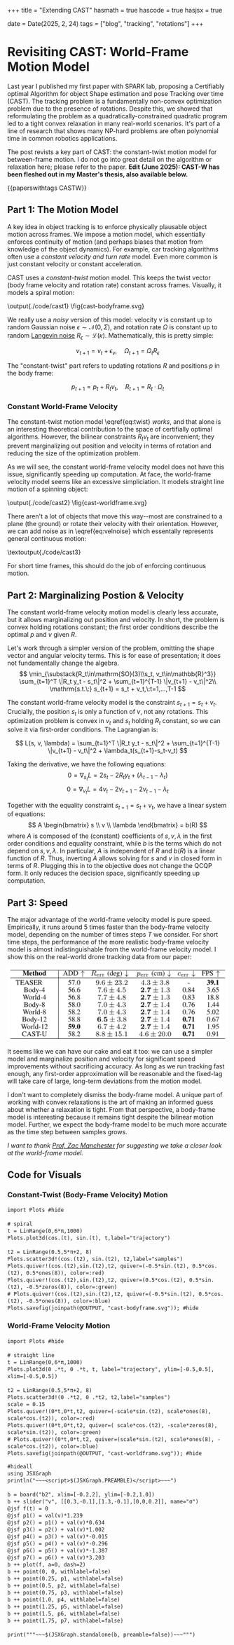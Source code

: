 +++
title = "Extending CAST"
hasmath = true
hascode = true
hasjsx = true

date = Date(2025, 2, 24)
tags = ["blog", "tracking", "rotations"]
+++


# Revisiting CAST: World-Frame Motion Model

Last year I published my first paper with SPARK lab, proposing a Certifiably optimal Algorithm for object Shape estimation and pose Tracking over time (CAST). The tracking problem is a fundamentally non-convex optimization problem due to the presence of rotations. Despite this, we showed that reformulating the problem as a quadratically-constrained quadratic program led to a tight convex relaxation in many real-world scenarios. It's part of a line of research that shows many NP-hard problems are often polynomial time in common robotics applications.

The post revists a key part of CAST: the constant-twist motion model for between-frame motion. I do not go into great detail on the algorithm or relaxation here; please refer to the paper. **Edit (June 2025): CAST-W has been fleshed out in my Master's thesis, also available below.**

{{paperswithtags CASTW}}

## Part 1: The Motion Model
A key idea in object tracking is to enforce physically plausable object motion across frames. We impose a motion model, which essentially enforces continuity of motion (and perhaps biases that motion from knowledge of the object dynamics). For example, car tracking algorithms often use a *constant velocity and turn rate* model. Even more common is just constant velocity or constant acceleration.

CAST uses a *constant-twist* motion model. This keeps the twist vector (body frame velocity and rotation rate) constant across frames. Visually, it models a spiral motion:

\output{./code/cast1}
\fig{cast-bodyframe.svg}

We really use a *noisy* version of this model: velocity $v$ is constant up to random Gaussian noise $\epsilon\sim\mathcal{N}(0,\Sigma)$, and rotation rate $\Omega$ is constant up to random [Langevin noise](https://vnav.mit.edu/material/18-19-OptimizationOnManifold-notes.pdf) $R_\epsilon\sim\mathcal{L}(\kappa)$. Mathematically, this is pretty simple:

$$ v_{t+1} = v_t + \epsilon_v, \quad \Omega_{t+1} = \Omega_t R_\epsilon 
\label{eq:velnoise}
$$

The "constant-twist" part refers to updating rotations $R$ and positions $p$ in the body frame:

$$ p_{t+1} = p_t + R_t v_t,\quad R_{t+1} = R_t\cdot \Omega_t 
\label{eq:twist}
$$

### Constant World-Frame Velocity
The constant-twist motion model \eqref{eq:twist}  *works*, and that alone is an interesting theoretical contribution to the space of certifially optimal algorithms. However, the bilinear constraints $R_t v_t$ are inconvenient; they prevent marginalizing out position and velocity in terms of rotation and reducing the size of the optimization problem.

As we will see, the constant world-frame velocity model does not have this issue, significantly speeding up computation. At face, the world-frame velocity model seems like an excessive simpliciation. It models straight line motion of a spinning object:

\output{./code/cast2}
\fig{cast-worldframe.svg}

There aren't a lot of objects that move this way--most are constrained to a plane (the ground) or rotate their velocity with their orientation. However, we can add noise as in \eqref{eq:velnoise} which essentally represents general continuous motion:

\textoutput{./code/cast3}

For short time frames, this should do the job of enforcing continuous motion.

## Part 2: Marginalizing Postion & Velocity
The constant world-frame velocity motion model is clearly less accurate, but it allows marginalizing out position and velocity. In short, the problem is convex holding rotations constant; the first order conditions describe the optimal $p$ and $v$ given $R$.

Let's work through a simpler version of the problem, omitting the shape vector and angular velocity terms. This is for ease of presentation; it does not fundamentally change the algebra.
$$
\min_{\substack{R_t\in\mathrm{SO}(3)\\s_t, v_t\in\mathbb{R}^3}}
\sum_{t=1}^T \|R_t y_t - s_t\|^2 + 
\sum_{t=1}^{T-1} \|v_{t+1} - v_t\|^2\\
\mathrm{s.t.\:} s_{t+1} = s_t + v_t,\:t=1,...,T-1
$$

The constant world-frame velocity model is the constraint $s_{t+1} = s_t + v_t$. Crucially, the position $s_t$ is only a function of $v$, not any rotations. This optimization problem is convex in $v_t$ and $s_t$ holding $R_t$ constant, so we can solve it via first-order conditions. The Lagrangian is:

$$
L(s, v, \lambda) = \sum_{t=1}^T \|R_t y_t - s_t\|^2 + 
\sum_{t=1}^{T-1} \|v_{t+1} - v_t\|^2 + \lambda_t(s_{t+1}-s_t-v_t)
$$

Taking the derivative, we have the following equations:
$$
0=\nabla_{s_t}L = 2s_t - 2R_ty_t + (\lambda_{t-1} - \lambda_t)
$$
$$
0 = \nabla_{v_t}L = 4v_t - 2v_{t+1} - 2v_{t-1} - \lambda_t
$$

Together with the equality constraint $s_{t+1} = s_t + v_t$, we have a linear system of equations:
$$
A
\begin{bmatrix}
s \\ v \\ \lambda
\end{bmatrix}
= b(R)
$$
where $A$ is composed of the (constant) coefficients of $s,v,\lambda$ in the first order conditions and equality constraint, while $b$ is the terms which do not depend on $s,v,\lambda$. In particular, $A$ is independent of $R$ and $b(R)$ is a linear function of $R$. Thus, inverting $A$ allows solving for $s$ and $v$ in closed form in terms of $R$. Plugging this in to the objective does not change the QCQP form. It only reduces the decision space, significantly speeding up computation.

## Part 3: Speed
The major advantage of the world-frame velocity model is pure speed. Empirically, it runs around 5 times faster than the body-frame velocity model, depending on the number of times steps $T$ we consider. For short time steps, the performance of the more realistic body-frame velocity model is almost indistinguishable from the world-frame velocity model. I show this on the real-world drone tracking data from our paper:

![drone results](/assets/blog/cast/world_err_drone.png)

It seems like we can have our cake and eat it too: we can use a simpler model and marginalize position and velocity for significant speed improvements without sacrificing accuracy. As long as we run tracking fast enough, any first-order approximation will be reasonable and the fixed-lag will take care of large, long-term deviations from the motion model. 

I don't want to completely dismiss the body-frame model. A unique part of working with convex relaxations is the art of making an informed guess about whether a relaxation is tight. From that perspective, a body-frame model is interesting because it remains tight despite the bilinear motion model. Further, we expect the body-frame model to be much more accurate as the time step between samples grows.

*I want to thank [Prof. Zac Manchester](https://www.ri.cmu.edu/ri-faculty/zachary-manchester/) for suggesting we take a closer look at the world-frame model.*

## Code for Visuals
### Constant-Twist (Body-Frame Velocity) Motion
```julia:./code/cast1
import Plots #hide

# spiral
t = LinRange(0,6*π,1000)
Plots.plot3d(cos.(t), sin.(t), t,label="trajectory")

t2 = LinRange(0.5,5*π+2, 8)
Plots.scatter3d!(cos.(t2), sin.(t2), t2,label="samples")
Plots.quiver!(cos.(t2),sin.(t2),t2, quiver=(-0.5*sin.(t2), 0.5*cos.(t2), 0.5*ones(8)), color=:red)
Plots.quiver!(cos.(t2),sin.(t2),t2, quiver=(0.5*cos.(t2), 0.5*sin.(t2), -0.5*zeros(8)), color=:green)
# Plots.quiver!(cos.(t2),sin.(t2),t2, quiver=(-0.5*sin.(t2), 0.5*cos.(t2), -0.5*ones(8)), color=:blue)
Plots.savefig(joinpath(@OUTPUT, "cast-bodyframe.svg")); #hide
```

### World-Frame Velocity Motion
```julia:./code/cast2
import Plots #hide

# straight line
t = LinRange(0,6*π,1000)
Plots.plot3d(0 .*t, 0 .*t, t, label="trajectory", ylim=[-0.5,0.5], xlim=[-0.5,0.5])

t2 = LinRange(0.5,5*π+2, 8)
Plots.scatter3d!(0 .*t2, 0 .*t2, t2,label="samples")
scale = 0.15
Plots.quiver!(0*t,0*t,t2, quiver=(-scale*sin.(t2), scale*ones(8), scale*cos.(t2)), color=:red)
Plots.quiver!(0*t,0*t,t2, quiver=( scale*cos.(t2), -scale*zeros(8), scale*sin.(t2)), color=:green)
# Plots.quiver!(0*t,0*t,t2, quiver=(scale*sin.(t2), scale*ones(8), -scale*cos.(t2)), color=:blue)
Plots.savefig(joinpath(@OUTPUT, "cast-worldframe.svg")); #hide
```

```julia:./code/cast3
#hideall
using JSXGraph
println("~~~<script>$(JSXGraph.PREAMBLE)</script>~~~")

b = board("b2", xlim=[-0.2,2], ylim=[-0.2,1.0])
b ++ slider("v", [[0.3,-0.1],[1.3,-0.1],[0,0,0.2]], name="σ")
@jsf f(t) = 0
@jsf p1() = val(v)*1.239
@jsf p2() = p1() + val(v)*0.634
@jsf p3() = p2() + val(v)*1.002
@jsf p4() = p3() + val(v)*-0.015
@jsf p5() = p4() + val(v)*-0.296
@jsf p6() = p5() + val(v)*-1.387
@jsf p7() = p6() + val(v)*3.203
b ++ plot(f, a=0, dash=2)
b ++ point(0, 0, withlabel=false)
b ++ point(0.25, p1, withlabel=false)
b ++ point(0.5, p2, withlabel=false)
b ++ point(0.75, p3, withlabel=false)
b ++ point(1.0, p4, withlabel=false)
b ++ point(1.25, p5, withlabel=false)
b ++ point(1.5, p6, withlabel=false)
b ++ point(1.75, p7, withlabel=false)

print("""~~~$(JSXGraph.standalone(b, preamble=false))~~~""")
```